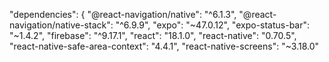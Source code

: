 "dependencies": {
    "@react-navigation/native": "^6.1.3",
    "@react-navigation/native-stack": "^6.9.9",
    "expo": "~47.0.12",
    "expo-status-bar": "~1.4.2",
    "firebase": "^9.17.1",
    "react": "18.1.0",
    "react-native": "0.70.5",
    "react-native-safe-area-context": "4.4.1",
    "react-native-screens": "~3.18.0"
